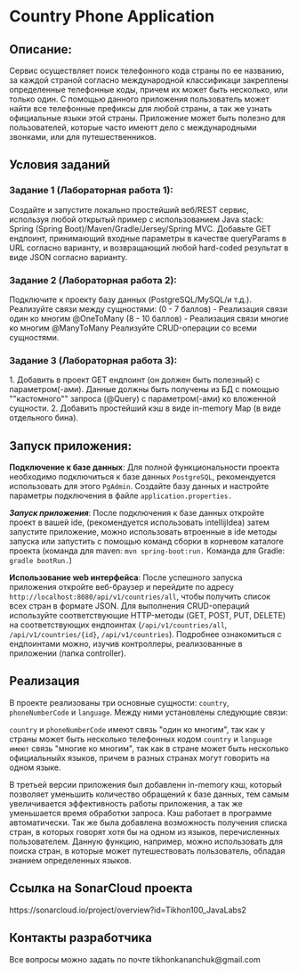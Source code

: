 <h1>Country Phone Application</h1>

<h2>Описание:</h2>
Сервис осуществляет поиск телефонного кода страны по ее названию, за каждой страной согласно международной классификаци закреплены определенные телефонные коды, причем их может быть несколько, или только один.
С помощью данного приложения пользователь может найти все телефонные префиксы для любой страны, а так же узнать официальные языки этой страны. Приложение может быть полезно для пользователей, которые часто имеютт дело с международными звонками, или для путешественников.

<h2> Условия заданий </h2>
<h3>Задание 1 (Лабораторная работа 1):</h3>
Создайте и запустите локально простейший веб/REST сервис, используя любой открытый пример с использованием Java stack: Spring (Spring Boot)/Maven/Gradle/Jersey/Spring MVC.
Добавьте GET ендпоинт, принимающий входные параметры в качестве queryParams в URL согласно варианту, и возвращающий любой hard-coded результат в виде JSON согласно варианту.

<h3>Задание 2 (Лабораторная работа 2):</h3>
Подключите к проекту базу данных (PostgreSQL/MySQL/и т.д.). Реализуйте связи между сущностями:
(0 - 7 баллов) - Реализация связи один ко многим @OneToMany
(8 - 10 баллов) - Реализация связи многие ко многим @ManyToMany
Реализуйте CRUD-операции со всеми сущностями.

<h3>Задание 3 (Лабораторная работа 3):</h3>
1. Добавить в проект GET ендпоинт (он должен быть полезный) с параметром(-ами). Данные должны быть получены из БД с помощью ""кастомного"" запроса (@Query) с параметром(-ами) ко вложенной сущности.
2. Добавить простейший кэш в виде in-memory Map (в виде отдельного бина).

<h2>Запуск приложения: </h2>
<b>Подключение к базе данных</b>: Для полной функциональности проекта необходимо подключиться к базе данных <code>PostgreSQL</code>, рекомендуется использовать для этого <code>PgAdmin</code>. Создайте базу данных и настройте параметры подключения в файле <code>application.properties.</code>

<b><em>Запуск приложения</em></b>: После подключения к базе данных откройте проект в вашей ide, (рекомендуется использовать intellijIdea) затем запустите приложение, можно использовать втроенные в ide методы запуска или запустить с помощью команд сборки в корневом каталоге проекта (команда для maven: <code>mvn spring-boot:run.</code> Команда для Gradle: <code>gradle bootRun.</code>) 

<b>Использование web интерфейса</b>: После успешного запуска приложения откройте веб-браузер и перейдите по адресу <code>http://localhost:8080/api/v1/countries/all</code>, чтобы получить список всех стран в формате JSON. Для выполнения CRUD-операций используйте соответствующие HTTP-методы (GET, POST, PUT, DELETE) на соответствующих ендпоинтах (<code>/api/v1/countries/all</code>, <code>/api/v1/countries/{id}</code>, <code>/api/v1/countries</code>).
Подробнее ознакомиться с ендпоинтами можно, изучив контроллеры, реализованные в приложении (папка controller).

<h2>Реализация</h2>
В проекте реализованы три основные сущности: <code>country</code>, <code>phoneNumberCode</code> и <code>language</code>. Между ними установлены следующие связи:

<code>country</code> и <code>phoneNumberCode</code> имеют связь "один ко многим", так как у страны может быть несколько телефонных кодом
<code>country</code> и <code>language имеют</code> связь "многие ко многим", так как в стране может быть несколько официальныйх языков, причем в разных странах могут говорить на одном языке.

В третьей версии приложения был добавленн in-memory кэш, который позволяет уменьшить количество обращений к базе данных, тем самым увеличивается эффективность работы приложения, а так же уменьшается время обработки запроса. Кэш работает в программе автоматически.
Так же была добавлена возможность получения списка стран, в которых говорят хотя бы на одном из языков, перечисленных пользователем. Данную функцию, например, можно использовать для поиска стран, в которые может путешествовать пользователь, обладая знанием определенных языков.

<h2>Ссылка на SonarCloud проекта</h2>
https://sonarcloud.io/project/overview?id=Tikhon100_JavaLabs2


<h2>Контакты разработчика</h2>
Все вопросы можно задать по почте tikhonkananchuk@gmail.com
